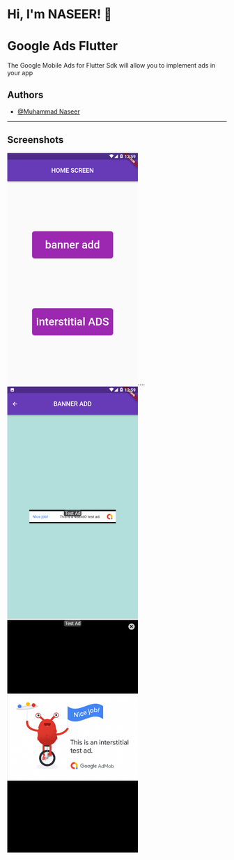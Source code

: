 # Hi, I'm NASEER! 👋
# Google Ads Flutter

The Google Mobile Ads for Flutter Sdk will allow you to implement ads in your app



## Authors

- [@Muhammad Naseer](https://www.github.com/naseerz)

---

## Screenshots
<p float="left">
  <img src="https://github.com/naseerx/google_ads_flutter/blob/master/ss/a.png" width="300" />....
  <img src="https://github.com/naseerx/google_ads_flutter/blob/master/ss/b.png" width="300" /> 
   <img src="https://github.com/naseerx/google_ads_flutter/blob/master/ss/c.png" width="300" /> 
</p>


